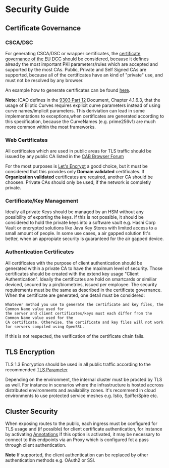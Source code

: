 # Security Guide

## Certificate Governance

### CSCA/DSC
For generating CSCA/DSC or wrapper certificates, the [certificate governance of the EU DCC](https://github.com/eu-digital-green-certificates/dgc-overview/blob/main/guides/certificate-governance.md) should be considered,
because it defines already the most important PKI parameters/rules which are accepted and supported by the most CAs. Public, Private and Self Signed CAs are supported, because all of the certificates have an kind of "private" use, and must not be resolved by any browser.

An example how to generate certificates can be found [here](https://github.com/eu-digital-green-certificates/dgc-participating-countries/blob/main/gateway/CertificatePreperation.md).

<b>Note</b>: ICAO defines in the [9303 Part 12](https://www.icao.int/publications/Documents/9303_p12_cons_en.pdf) Document, Chapter 4.1.6.3, that the usage of Eliptic Curves requires explicit curve parameters instead of using curve names/implicit parameters.
This deriviation can lead in some implementations to exceptions,when certificates are generated according to this specification, 
because the CurveNames (e.g. prime256v1) are much more common within the most frameworks.

### Web Certificates

All certificates which are used in public areas for TLS traffic should be issued by any public CA listed in the [CAB Browser Forum](https://cabforum.org) 

For the most purposes is [Let's Encrypt](https://letsencrypt.org) a good choice, but it must be considered that this provides only <b>Domain validated</b> certificates. If <b>Organization validated</b> certificates are required, another CA should be choosen.
Private CAs should only be used, if the network is completly private.


### Certificate/Key Management

Ideally all private Keys should be managed by an HSM without any possibility of exporting the keys. If this is not possible, it should be considered to hold the private keys into a software vault e.g. Hashi Corp Vault or encrypted solutions like Java Key Stores with limited access to a small amount of people.
In some use cases, a air gapped solution fit's better, when an appropiate security is guaranteed for the air gapped device. 


### Authentication Certificates

All certificates with the purpose of client authentication should be generated within a private CA to have the maximum level of security. Those certificates should be created with the extend key usage "Client Authentication". Ideally the certificates are hold on smartcards or similiar deviced, secured by a pin/biometries, issued per employee.
The security requirements must be the same as described in the certificate governance. When the certificate are generated, one detail must be considered: 

```
Whatever method you use to generate the certificate and key files, the Common Name value used for 
the server and client certificates/keys must each differ from the Common Name value used for the 
CA certificate. Otherwise, the certificate and key files will not work for servers compiled using OpenSSL.
```

If this is not respected, the verification of the certificate chain fails.

## TLS Encryption

TLS 1.3 Encryption should be used in all public traffic according to the recommended [TLS Parameter](https://www.iana.org/assignments/tls-parameters/tls-parameters.xhtml#tls-parameters-4)

Depending on the environment, the internal cluster must be procted by TLS as well. For instance in scenarios where the infrastructure is hosted accross distributed environments and availability zones. 
It's recommend in cloud environments to use protected service meshes e.g. Istio, Spiffe/Spire etc.

## Cluster Security

When exposing routes to the public, each ingress must be configured for TLS usage and (if possible) for client certificate authentication, for instance by activating [Annotations](https://kubernetes.github.io/ingress-nginx/user-guide/nginx-configuration/annotations/#client-certificate-authentication)
If this option is activated, it may be necessary to connect to this endpoints via an Proxy which is configured fot a pass through client authentication.

<b>Note</b> If supported, the client authentication can be replaced by other authentication methods e.g. OAuth2 or SSI. 


